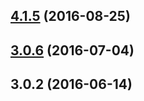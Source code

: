 <a name="4.1.5"></a>
## [4.1.5](https://github.com/iuap-design/neoui/compare/v3.0.6...v4.1.5) (2016-08-25)



<a name="3.0.6"></a>
## [3.0.6](https://github.com/iuap-design/neoui/compare/v3.0.2...v3.0.6) (2016-07-04)



<a name="3.0.2"></a>
## 3.0.2 (2016-06-14)



